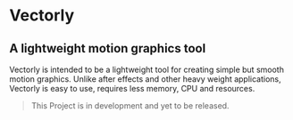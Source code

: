 # Vectorly
## A lightweight motion graphics tool

Vectorly is intended to be a lightweight tool for creating simple but smooth motion graphics. Unlike after effects and other heavy weight applications, Vectorly is easy to use, requires less memory, CPU and resources.

> This Project is in development and yet to be released.